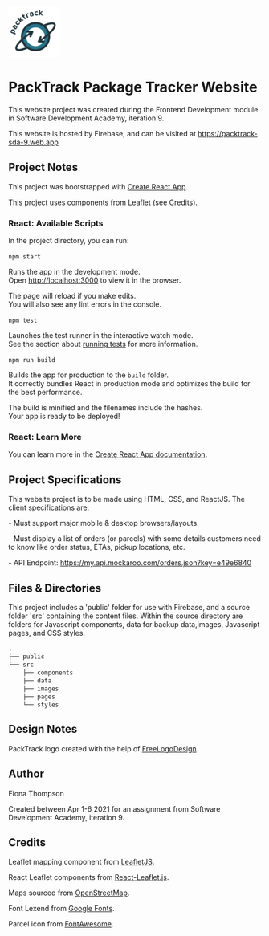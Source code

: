 ![PackTrack](src/images/packtrack.png)
# PackTrack Package Tracker Website
This website project was created during the Frontend Development module in Software Development Academy, iteration 9.

This website is hosted by Firebase, and can be visited at <a href="https://packtrack-sda-9.web.app">https://packtrack-sda-9.web.app</a>

## Project Notes

This project was bootstrapped with [Create React App](https://github.com/facebook/create-react-app).

This project uses components from Leaflet (see Credits).

### React: Available Scripts

In the project directory, you can run:

 `npm start`

Runs the app in the development mode.\
Open [http://localhost:3000](http://localhost:3000) to view it in the browser.

The page will reload if you make edits.\
You will also see any lint errors in the console.

 `npm test`

Launches the test runner in the interactive watch mode.\
See the section about [running tests](https://facebook.github.io/create-react-app/docs/running-tests) for more information.

 `npm run build`

Builds the app for production to the `build` folder.\
It correctly bundles React in production mode and optimizes the build for the best performance.

The build is minified and the filenames include the hashes.\
Your app is ready to be deployed!

### React: Learn More

You can learn more in the [Create React App documentation](https://facebook.github.io/create-react-app/docs/getting-started).

## Project Specifications

This website project is to be made using HTML, CSS, and ReactJS. The client specifications are:

\- Must support major mobile & desktop
browsers/layouts.

\- Must display a list of orders (or parcels) with some details customers need to know like order status, ETAs, pickup locations, etc.

\- API Endpoint: https://my.api.mockaroo.com/orders.json?key=e49e6840

## Files & Directories

This project includes a 'public' folder for use with Firebase, and a source folder 'src' containing the content files. Within the source directory are folders for Javascript components, data for backup data,images, Javascript pages, and CSS styles.
```
.
├── public
└── src
    ├── components
    ├── data
    ├── images
    ├── pages
    └── styles

```

## Design Notes
PackTrack logo created with the help of <a href ="https://www.freelogodesign.org/"> FreeLogoDesign</a>.

## Author
Fiona Thompson

Created between Apr 1-6 2021 for an assignment from Software Development Academy, iteration 9.

## Credits

Leaflet mapping component from <a href="https://leafletjs.com/">LeafletJS</a>.

React Leaflet components from <a href="https://react-leaflet.js.org/"> React-Leaflet.js</a>.

Maps sourced from <a href="https://www.openstreetmap.org/">OpenStreetMap</a>.

Font Lexend from <a href="https://fonts.google.com/specimen/Lexend">Google Fonts</a>.

Parcel icon from <a href="https://fontawesome.com/">FontAwesome</a>.